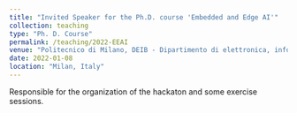```yaml
---
title: "Invited Speaker for the Ph.D. course 'Embedded and Edge AI'"
collection: teaching
type: "Ph. D. Course"
permalink: /teaching/2022-EEAI
venue: "Politecnico di Milano, DEIB - Dipartimento di elettronica, informazione e Bioingegneria"
date: 2022-01-08
location: "Milan, Italy"
---
```


Responsible for the organization of the hackaton and some exercise sessions.
